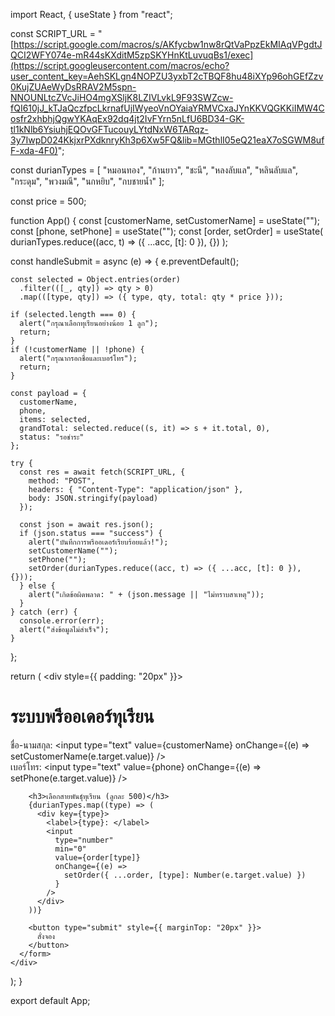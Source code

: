 import React, { useState } from "react";

const SCRIPT_URL = "[https://script.google.com/macros/s/AKfycbw1nw8rQtVaPpzEkMIAqVPgdtJQCI2WFY074e-mR44sKXditM5zpSKYHnKtLuvuqBs1/exec](https://script.googleusercontent.com/macros/echo?user_content_key=AehSKLgn4NOPZU3yxbT2cTBQF8hu48iXYp96ohGEfZzv0KujZUAeWyDsRRAV2M5spn-NNOUNLtcZVcJiHO4mgXSljK8LZIVLvkL9F93SWZcw-fQI610jJ_kTJaQczfpcLkrnafUjIWyeoVnOYaiaYRMVCxaJYnKKVQGKKiIMW4Cosfr2xhbhjQgwYKAqEx92dq4jt2IvFYrn5nLfU6BD34-GK-tl1kNlb6YsiuhjEQOvGFTucouyLYtdNxW6TARqz-3y7IwpD024KkjxrPXdknryKh3p6Xw5FQ&lib=MGthlI05eQ21eaX7oSGWM8ufF-xda-4F0)";

const durianTypes = [
  "หมอนทอง",
  "ก้านยาว",
  "ชะนี",
  "หลงลับแล",
  "หลินลับแล",
  "กระดุม",
  "พวงมณี",
  "นกหยิบ",
  "กบชายน้ำ"
];

const price = 500;

function App() {
  const [customerName, setCustomerName] = useState("");
  const [phone, setPhone] = useState("");
  const [order, setOrder] = useState(
    durianTypes.reduce((acc, t) => ({ ...acc, [t]: 0 }), {})
  );

  const handleSubmit = async (e) => {
    e.preventDefault();

    const selected = Object.entries(order)
      .filter(([_, qty]) => qty > 0)
      .map(([type, qty]) => ({ type, qty, total: qty * price }));

    if (selected.length === 0) {
      alert("กรุณาเลือกทุเรียนอย่างน้อย 1 ลูก");
      return;
    }
    if (!customerName || !phone) {
      alert("กรุณากรอกชื่อและเบอร์โทร");
      return;
    }

    const payload = {
      customerName,
      phone,
      items: selected,
      grandTotal: selected.reduce((s, it) => s + it.total, 0),
      status: "รอชำระ"
    };

    try {
      const res = await fetch(SCRIPT_URL, {
        method: "POST",
        headers: { "Content-Type": "application/json" },
        body: JSON.stringify(payload)
      });

      const json = await res.json();
      if (json.status === "success") {
        alert("บันทึกการพรีออเดอร์เรียบร้อยแล้ว!");
        setCustomerName("");
        setPhone("");
        setOrder(durianTypes.reduce((acc, t) => ({ ...acc, [t]: 0 }), {}));
      } else {
        alert("เกิดข้อผิดพลาด: " + (json.message || "ไม่ทราบสาเหตุ"));
      }
    } catch (err) {
      console.error(err);
      alert("ส่งข้อมูลไม่สำเร็จ");
    }
  };

  return (
    <div style={{ padding: "20px" }}>
      <h1>ระบบพรีออเดอร์ทุเรียน</h1>
      <form onSubmit={handleSubmit}>
        <div>
          <label>ชื่อ-นามสกุล: </label>
          <input
            type="text"
            value={customerName}
            onChange={(e) => setCustomerName(e.target.value)}
          />
        </div>
        <div>
          <label>เบอร์โทร: </label>
          <input
            type="text"
            value={phone}
            onChange={(e) => setPhone(e.target.value)}
          />
        </div>

        <h3>เลือกสายพันธุ์ทุเรียน (ลูกละ 500)</h3>
        {durianTypes.map((type) => (
          <div key={type}>
            <label>{type}: </label>
            <input
              type="number"
              min="0"
              value={order[type]}
              onChange={(e) =>
                setOrder({ ...order, [type]: Number(e.target.value) })
              }
            />
          </div>
        ))}

        <button type="submit" style={{ marginTop: "20px" }}>
          สั่งจอง
        </button>
      </form>
    </div>
  );
}

export default App;
